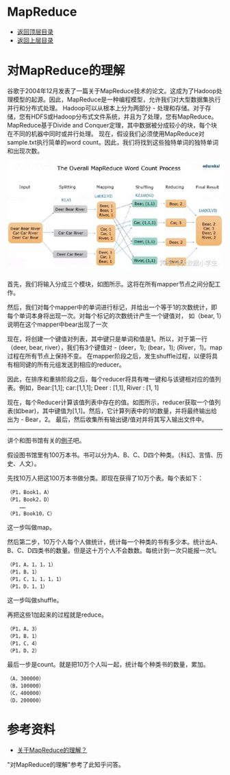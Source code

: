 # MapReduce

* [返回顶层目录](../../README.md)
* [返回上层目录](hadoop.md)

# 对MapReduce的理解

谷歌于2004年12月发表了一篇关于MapReduce技术的论文。这成为了Hadoop处理模型的起源。因此，MapReduce是一种编程模型，允许我们对大型数据集执行并行和分布式处理。  Hadoop可以从根本上分为两部分 - 处理和存储。对于存储，您有HDFS或Hadoop分布式文件系统，并且为了处理，您有MapReduce。 MapReduce基于Divide and Conquer定理，其中数据被分成较小的块，每个块在不同的机器中同时或并行处理。  现在，假设我们必须使用MapReduce对sample.txt执行简单的word count。因此，我们将找到这些独特单词的独特单词和出现次数。

![mapreduce-word-count-process](pic/mapreduce-word-count-process.jpg)

首先，我们将输入分成三个模块，如图所示。这将在所有mapper节点之间分配工作。

然后，我们对每个mapper中的单词进行标记，并给出一个等于1的次数统计，即每个单词本身将出现一次。对每个标记的次数统计产生一个键值对， 如（bear, 1）说明在这个mapper中bear出现了一次

现在，将创建一个键值对列表，其中键只是单词和值是1。所以，对于第一行（deer, bear, river），我们有3个键值对 - (deer，1); (bear，1); (River，1)。map过程在所有节点上保持不变。
在mapper阶段之后，发生shuffle过程，以便将具有相同键的所有元组发送到相应的reducer。


因此，在排序和重排阶段之后，每个reducer将具有唯一键和与该键相对应的值列表。例如，Bear:[1,1]; car:[1,1,1]; Deer : [1,1], River : [1, 1] 

现在，每个Reducer计算该值列表中存在的值。如图所示，reducer获取一个值列表(如bear)，其中键值为[1,1]。然后，它计算列表中的1的数量，并将最终输出给出为 -  Bear，2。
最后，然后收集所有输出键/值对并将其写入输出文件中。

---

讲个和图书馆有关的[例子](https://www.zhihu.com/question/23345991/answer/628399452)吧。

假设图书馆里有100万本书。书可以分为A、B、C、D四个种类。（科幻、言情、历史、人文）。

先找10万人把这100万本书做分类。即现在获得了10万个表。每个表如下：

```
（P1，Book1，A）
（P1，Book2，D）
	……
（P1，Book10，C）
```

这一步叫做map。

然后第二步，10万个人每个人做统计，统计每一个种类的书有多少本。统计出A、B、C、D四类书的数量。但是这十万个人不会数数。每统计到一次只能报一次1。

```
（P1，A，1，1，1）
（P1，B，1）
（P1，C，1，1，1，1）
（P1，D，1，1）
```

这一步叫做shuffle。

再把这些1加起来的过程就是reduce。

```
（P1，A，3）
（P1，B，1）
（P1，C，4）
（P1，D，2）
```

最后一步是count。就是把10万个人叫一起，统计每个种类书的数量，累加。

```
（A，300000）
（B，100000）
（C，400000）
（D，200000）
```





# 参考资料

* [关于MapReduce的理解？](https://www.zhihu.com/question/23345991)

"对MapReduce的理解"参考了此知乎问答。














